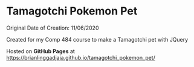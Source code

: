 # Tamagotchi Pokemon Pet

Original Date of Creation: 11/06/2020

Created for my Comp 484 course to make a Tamagotchi pet with JQuery

Hosted on **GitHub Pages** at
https://brianlinggadjaja.github.io/tamagotchi_pokemon_pet/
